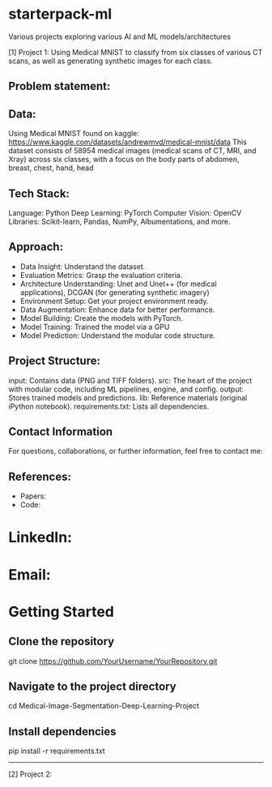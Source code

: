 # starterpack-ml
Various projects exploring various AI and ML models/architectures 

[1] Project 1: Using Medical MNIST to classify from six classes of various CT scans, as well as generating synthetic images for each class. 

## Problem statement: 


## Data: 
Using Medical MNIST found on kaggle: https://www.kaggle.com/datasets/andrewmvd/medical-mnist/data 
This dataset consists of 58954 medical images (medical scans of CT, MRI, and Xray) across six classes, with a focus on the body parts of abdomen, breast, chest, hand, head

## Tech Stack: 
Language: Python
Deep Learning: PyTorch
Computer Vision: OpenCV
Libraries: Scikit-learn, Pandas, NumPy, Albumentations, and more.


## Approach: 
- Data Insight: Understand the dataset.
- Evaluation Metrics: Grasp the evaluation criteria.
- Architecture Understanding: Unet and Unet++ (for medical applications), DCGAN (for generating synthetic imagery)
- Environment Setup: Get your project environment ready.
- Data Augmentation: Enhance data for better performance.
- Model Building: Create the models with PyTorch.
- Model Training: Trained the model via a GPU 
- Model Prediction: Understand the modular code structure.

## Project Structure: 
input: Contains data (PNG and TIFF folders).
src: The heart of the project with modular code, including ML pipelines, engine, and config.
output: Stores trained models and predictions.
lib: Reference materials (original iPython notebook).
requirements.txt: Lists all dependencies.


## Contact Information
For questions, collaborations, or further information, feel free to contact me:

## References: 
* Papers:
* Code: 
# LinkedIn: 
# Email: 

# Getting Started
## Clone the repository
git clone https://github.com/YourUsername/YourRepository.git

## Navigate to the project directory
cd Medical-Image-Segmentation-Deep-Learning-Project

## Install dependencies
pip install -r requirements.txt


_______________________________________________________________________________________________________________

[2] Project 2: 
